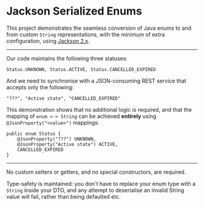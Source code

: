 # Jackson Serialized Enums

This project demonstrates the seamless conversion of Java enums to and from custom `String` representations, with the minimum of extra configuration, using [Jackson 2.x](https://github.com/FasterXML/jackson-databind).

---

Our code maintains the following three statuses:

    Status.UNKNOWN, Status.ACTIVE, Status.CANCELLED_EXPIRED
    
And we need to synchronise with a JSON-consuming REST service that accepts only the following:

    "???", "Active state", "CANCELLED_EXPIRED"
    
This demonstration shows that no additional logic is required, and that the mapping of `enum <-> String` can be achieved **entirely** using `@JsonProperty("<value>")` mappings:

    public enum Status {
        @JsonProperty("???") UNKNOWN,
        @JsonProperty("Active state") ACTIVE,
        CANCELLED_EXPIRED
    }

---

No custom setters or getters, and no special constructors, are required.

Type-safety is maintained: you don't have to replace your enum type with a `String` inside your DTO, and any attempt to deserialise an invalid String value will fail, rather than being defaulted etc.
